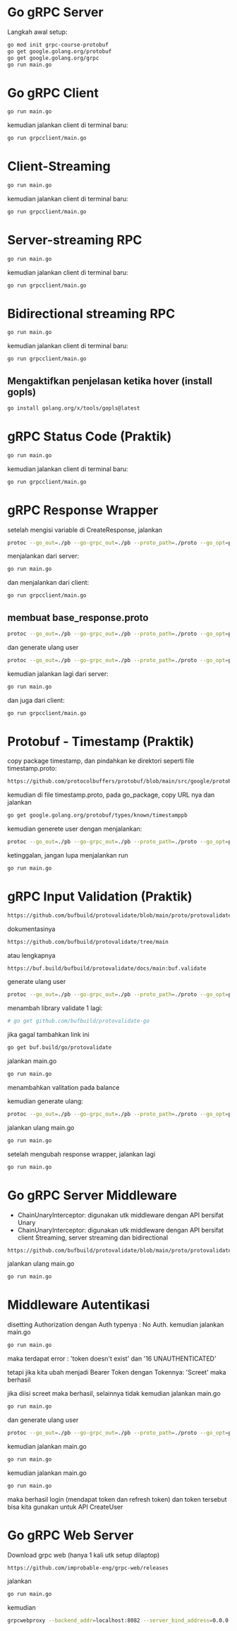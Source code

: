 # Go gRPC Server

Langkah awal setup:

```bash
go mod init grpc-course-protobuf
go get google.golang.org/protobuf
go get google.golang.org/grpc
go run main.go
```

# Go gRPC Client
```bash
go run main.go
```
kemudian jalankan client di terminal baru:
```bash
go run grpcclient/main.go
```

# Client-Streaming
```bash
go run main.go
```
kemudian jalankan client di terminal baru:
```bash
go run grpcclient/main.go
```

# Server-streaming RPC
```bash
go run main.go
```
kemudian jalankan client di terminal baru:
```bash
go run grpcclient/main.go
```

# Bidirectional streaming RPC
```bash
go run main.go
```
kemudian jalankan client di terminal baru:
```bash
go run grpcclient/main.go
```

## Mengaktifkan penjelasan ketika hover (install gopls)
```bash
go install golang.org/x/tools/gopls@latest
```

# gRPC Status Code (Praktik)
```bash
go run main.go
```
kemudian jalankan client di terminal baru:
```bash
go run grpcclient/main.go
```

# gRPC Response Wrapper
setelah mengisi variable di CreateResponse, jalankan
```bash
protoc --go_out=./pb --go-grpc_out=./pb --proto_path=./proto --go_opt=paths=source_relative --go-grpc_opt=paths=source_relative user/user.proto     
```
menjalankan dari server:
```bash
go run main.go
```

dan menjalankan dari client:
```bash
go run grpcclient/main.go
```

## membuat base_response.proto
```bash
protoc --go_out=./pb --go-grpc_out=./pb --proto_path=./proto --go_opt=paths=source_relative --go-grpc_opt=paths=source_relative common/base_response.proto     
```
dan generate ulang user
```bash
protoc --go_out=./pb --go-grpc_out=./pb --proto_path=./proto --go_opt=paths=source_relative --go-grpc_opt=paths=source_relative user/user.proto     
```

kemudian jalankan lagi dari server:
```bash
go run main.go
```

dan juga dari client:
```bash
go run grpcclient/main.go
```

# Protobuf - Timestamp (Praktik)
copy package timestamp, dan pindahkan ke direktori seperti file timestamp.proto:

```bash
https://github.com/protocolbuffers/protobuf/blob/main/src/google/protobuf/timestamp.proto

```

kemudian di file timestamp.proto, pada go_package, copy URL nya dan jalankan
```bash
go get google.golang.org/protobuf/types/known/timestamppb
```

kemudian generete user dengan menjalankan:
```bash
protoc --go_out=./pb --go-grpc_out=./pb --proto_path=./proto --go_opt=paths=source_relative --go-grpc_opt=paths=source_relative user/user.proto     
```
ketinggalan, jangan lupa menjalankan run
```bash
go run main.go
```

# gRPC Input Validation (Praktik)
```bash
https://github.com/bufbuild/protovalidate/blob/main/proto/protovalidate/buf/validate/validate.proto

```
dokumentasinya
```bash
https://github.com/bufbuild/protovalidate/tree/main

```
atau lengkapnya
```bash
https://buf.build/bufbuild/protovalidate/docs/main:buf.validate

```
generate ulang user
```bash
protoc --go_out=./pb --go-grpc_out=./pb --proto_path=./proto --go_opt=paths=source_relative --go-grpc_opt=paths=source_relative user/user.proto
```

menambah library validate 1 lagi:
```bash
# go get github.com/bufbuild/protovalidate-go

```
jika gagal tambahkan link ini
```bash
go get buf.build/go/protovalidate

```

jalankan main.go 
```bash
go run main.go
```

menambahkan valitation pada balance

kemudian generate ulang:
```bash
protoc --go_out=./pb --go-grpc_out=./pb --proto_path=./proto --go_opt=paths=source_relative --go-grpc_opt=paths=source_relative user/user.proto
```

jalankan ulang main.go 
```bash
go run main.go
```

setelah mengubah response wrapper, jalankan lagi
```bash
go run main.go
```

# Go gRPC Server Middleware
- ChainUnaryInterceptor: digunakan utk middleware dengan API bersifat Unary
- ChainUnaryInterceptor: digunakan utk middleware dengan API bersifat client Streaming, server streaming dan bidirectional
```bash
https://github.com/bufbuild/protovalidate/blob/main/proto/protovalidate/buf/validate/validate.proto

```

jalankan ulang main.go 
```bash
go run main.go
```


# Middleware Autentikasi

disetting Authorization dengan Auth typenya : No Auth.
kemudian jalankan main.go 
```bash
go run main.go

```
maka terdapat error : 'token doesn't exist' dan '16 UNAUTHENTICATED'

tetapi jika kita ubah menjadi Bearer Token dengan Tokennya: 'Screet'
maka berhasil 

jika diisi screet maka berhasil, selainnya tidak
kemudian jalankan main.go 
```bash
go run main.go

```



dan generate ulang user
```bash
protoc --go_out=./pb --go-grpc_out=./pb --proto_path=./proto --go_opt=paths=source_relative --go-grpc_opt=paths=source_relative user/user.proto

```

kemudian jalankan main.go 
```bash
go run main.go

```

kemudian jalankan main.go 
```bash
go run main.go

```

maka berhasil login (mendapat token dan refresh token)
dan token tersebut bisa kita gunakan untuk API CreateUser

# Go gRPC Web Server

Download grpc web (hanya 1 kali utk setup dilaptop)
```bash
https://github.com/improbable-eng/grpc-web/releases

```

jalankan
```bash
go run main.go

```
kemudian 

```bash
grpcwebproxy --backend_addr=localhost:8082 --server_bind_address=0.0.0.0 --server_http_debug_port=8080 --run_tls_server=false --backend_max_call_recv_msg_size=577659248 --allow_all_origins

```
